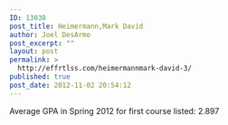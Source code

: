 ```yaml
---
ID: 13038
post_title: Heimermann,Mark David
author: Joel DesArmo
post_excerpt: ""
layout: post
permalink: >
  http://effrtlss.com/heimermannmark-david-3/
published: true
post_date: 2012-11-02 20:54:12
---
```

<p>Average GPA in Spring 2012 for first course listed: 2.897</p>